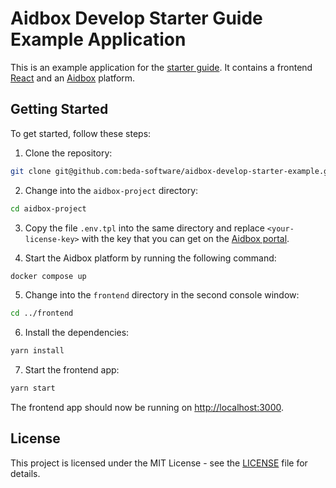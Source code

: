 # Aidbox Develop Starter Guide Example Application

This is an example application for the [starter guide](https://github.com/beda-software/aidbox-develop-starter-guide). It contains a frontend [React](https://reactjs.org/) and an [Aidbox](https://www.health-samurai.io/aidbox) platform.

## Getting Started

To get started, follow these steps:

1. Clone the repository:

```bash
git clone git@github.com:beda-software/aidbox-develop-starter-example.git
```

2. Change into the `aidbox-project` directory:

```bash
cd aidbox-project
```

3. Copy the file `.env.tpl` into the same directory and replace `<your-license-key>` with the key that you can get on the [Aidbox portal](https://aidbox.app/).

4. Start the Aidbox platform by running the following command:

```bash
docker compose up
```

5. Change into the `frontend` directory in the second console window:

```bash
cd ../frontend
```

6. Install the dependencies:

```bash
yarn install
```

7. Start the frontend app:

```bash
yarn start
```

The frontend app should now be running on [http://localhost:3000](http://localhost:3000).

## License

This project is licensed under the MIT License - see the [LICENSE](LICENSE) file for details.
